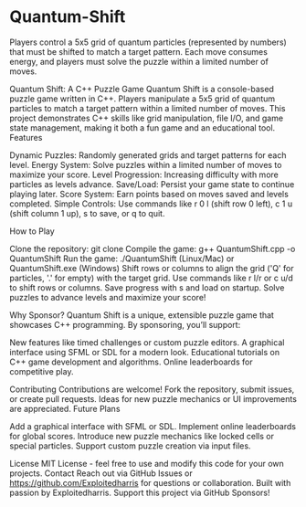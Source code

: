 # Quantum-Shift
Players control a 5x5 grid of quantum particles (represented by numbers) that must be shifted to match a target pattern. Each move consumes energy, and players must solve the puzzle within a limited number of moves.

Quantum Shift: A C++ Puzzle Game
Quantum Shift is a console-based puzzle game written in C++. Players manipulate a 5x5 grid of quantum particles to match a target pattern within a limited number of moves. This project demonstrates C++ skills like grid manipulation, file I/O, and game state management, making it both a fun game and an educational tool.
Features

Dynamic Puzzles: Randomly generated grids and target patterns for each level.
Energy System: Solve puzzles within a limited number of moves to maximize your score.
Level Progression: Increasing difficulty with more particles as levels advance.
Save/Load: Persist your game state to continue playing later.
Score System: Earn points based on moves saved and levels completed.
Simple Controls: Use commands like r 0 l (shift row 0 left), c 1 u (shift column 1 up), s to save, or q to quit.

How to Play

Clone the repository: git clone <your-repo-url>
Compile the game: g++ QuantumShift.cpp -o QuantumShift
Run the game: ./QuantumShift (Linux/Mac) or QuantumShift.exe (Windows)
Shift rows or columns to align the grid ('Q' for particles, '.' for empty) with the target grid.
Use commands like r <row> l/r or c <col> u/d to shift rows or columns.
Save progress with s and load on startup.
Solve puzzles to advance levels and maximize your score!

Why Sponsor?
Quantum Shift is a unique, extensible puzzle game that showcases C++ programming. By sponsoring, you’ll support:

New features like timed challenges or custom puzzle editors.
A graphical interface using SFML or SDL for a modern look.
Educational tutorials on C++ game development and algorithms.
Online leaderboards for competitive play.

Contributing
Contributions are welcome! Fork the repository, submit issues, or create pull requests. Ideas for new puzzle mechanics or UI improvements are appreciated.
Future Plans

Add a graphical interface with SFML or SDL.
Implement online leaderboards for global scores.
Introduce new puzzle mechanics like locked cells or special particles.
Support custom puzzle creation via input files.

License
MIT License - feel free to use and modify this code for your own projects.
Contact
Reach out via GitHub Issues or https://github.com/Exploitedharris for questions or collaboration.
Built with passion by Exploitedharris. Support this project via GitHub Sponsors!

